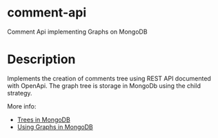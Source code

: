 # comment-api
Comment Api implementing Graphs on MongoDB

# Description
Implements the creation of comments tree using REST API documented with OpenApi.
The graph tree is storage in MongoDb using the child strategy.

More info:
- [Trees in MongoDB](https://www.mongodb.com/docs/manual/applications/data-models-tree-structures/)
- [Using Graphs in MongoDB](https://www.mongodb.com/databases/mongodb-graph-database)
